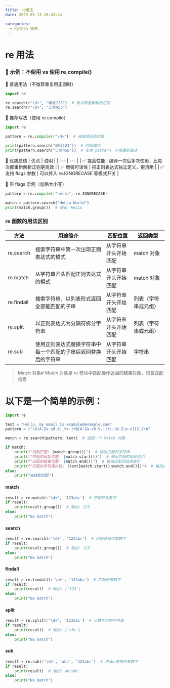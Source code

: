 ```yaml
---
title: re用法
date: 2025-05-13 20:43:44

categories:
  - Python 模块
---
```


# re 用法

### 🧪 示例：不使用 vs 使用 re.compile()

🧱 普通用法（不推荐重复用正则时）

```python
import re

re.search(r"\d+", "编号123")  # 每次都重新解析正则
re.search(r"\d+", "订单456")
```

🚀 推荐写法（使用 re.compile）

```python
import re

pattern = re.compile(r"\d+")  # 编译成正则对象

print(pattern.search("编号123"))  # 匹配成功
print(pattern.search("订单456"))  # 复用 pattern，不用重新编译
```

🎯 优势总结
| 优点 | 说明 |
| --- | --- |
| ✅ 提高性能 | 编译一次后多次使用，比每次都重新解析正则更高效 |
| ✅ 增强可读性 | 把正则表达式独立定义，更清晰 |
| ✅ 支持 flags 参数 | 可以传入 re.IGNORECASE 等模式开关 |

🎈 带 flags 示例（忽略大小写）

```python
pattern = re.compile(r"hello", re.IGNORECASE)

match = pattern.search("HeLLo World")
print(match.group())  # 输出：HeLLo
```

### re 函数的用法区别

| 方法       | 用途简介                                                       | 匹配位置             | 返回类型             |
| ---------- | -------------------------------------------------------------- | -------------------- | -------------------- |
| re.search  | 搜索字符串中第一次出现正则表达式的模式                         | 从字符串开头开始匹配 | match 对象           |
| re.match   | 从字符串开头匹配正则表达式的模式                               | 从字符串开头开始匹配 | match 对象           |
| re.findall | 搜索字符串，以列表形式返回全部能匹配的子串                     | 从字符串开头开始匹配 | 列表（字符串或元组） |
| re.split   | 以正则表达式为分隔符拆分字符串                                 | 从字符串开头开始匹配 | 列表（字符串或元组） |
| re.sub     | 使用正则表达式替换字符串中每一个匹配的子串后返回替换后的字符串 | 从字符串开头开始匹配 | 字符串               |

> Match 对象# Match 对象是 re 模块中匹配操作返回的结果对象，包含匹配信息

# 以下是一个简单的示例：

```python
import re

text = "Hello, my email is example@example.com"
pattern = r"\b[A-Za-z0-9._%+-]+@[A-Za-z0-9.-]+\.[A-Z|a-z]{2,}\b"

match = re.search(pattern, text)  # 返回一个 Match 对象

if match:
    print(f"找到匹配: {match.group()}")  # 输出匹配的字符串
    print(f"匹配的起始位置: {match.start()}")  # 输出匹配的起始索引
    print(f"匹配的结束位置: {match.end()}")  # 输出匹配的结束索引
    print(f"匹配的字符串片段: {text[match.start():match.end()]}")  # 输出匹配的字符串片段
else:
    print("未找到匹配")
```

#### match

```python
result = re.match(r'\d+', '123abc')  # 匹配开头数字
if result:
    print(result.group())  # 输出: 123
else:
    print("No match")
```

#### search

```python
result = re.search(r'\d+', '123abc')  # 匹配任意位置数字
if result:
    print(result.group())  # 输出: 123
else:
    print("No match")
```

#### findall

```python
result = re.findall(r'\d+', '123abc')  # 匹配所有数字
if result:
    print(result)  # 输出: ['123']
else:
    print("No match")
```

#### split

```python
result = re.split(r'\d+', '123abc')  # 以数字分割字符串
if result:
    print(result)  # 输出: ['abc']
else:
    print("No match")
```

#### sub

```python
result = re.sub(r'\d+', 'abc', '123abc')  # 用abc替换所有数字
if result:
    print(result)  # 输出: abcabc
else:
    print("No match")
```
